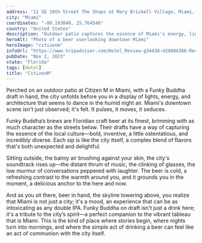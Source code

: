 ```yaml
---
address: "11 SE 10th Street The Shops at Mary Brickell Village, Miami, FL 33130"
city: "Miami"
coordinates: "-80.193040, 25.764540"
country: "United States"
description: "Outdoor patio captures the essence of Miami's energy, lights, and diverse culture"
heroAlt: "Photo of a beer overlooking downtown Miami"
heroImage: "citizenm"
infoUrl: "https://www.tripadvisor.com/Hotel_Review-g34438-d24094386-Reviews-CitizenM_Miami_Brickell_Hotel-Miami_Florida.html"
pubDate: "Nov 2, 2023"
state: "Florida"
tags: [Hotel]
title: "CitizenM"
---
```


Perched on an outdoor patio at Citizen M in Miami, with a Funky Buddha draft in hand, the city unfolds before you in a display of lights, energy, and architecture that seems to dance in the humid night air. Miami's downtown scene isn't just observed; it's felt. It pulses, it moves, it seduces.

Funky Buddha’s brews are Floridian craft beer at its finest, brimming with as much character as the streets below. Their drafts have a way of capturing the essence of the local culture—bold, inventive, a little ostentatious, and incredibly diverse. Each sip is like the city itself, a complex blend of flavors that's both unexpected and delightful.

Sitting outside, the balmy air brushing against your skin, the city's soundtrack rises up—the distant thrum of music, the clinking of glasses, the low murmur of conversations peppered with laughter. The beer is cold, a refreshing contrast to the warmth around you, and it grounds you in the moment, a delicious anchor to the here and now.

And as you sit there, beer in hand, the skyline towering above, you realize that Miami is not just a city; it's a mood, an experience that can be as intoxicating as any double IPA. Funky Buddha on draft isn't just a drink here; it's a tribute to the city’s spirit—a perfect companion to the vibrant tableau that is Miami. This is the kind of place where stories begin, where nights turn into mornings, and where the simple act of drinking a beer can feel like an act of communion with the city itself.
